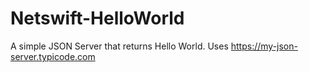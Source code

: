 # Netswift-HelloWorld
A simple JSON Server that returns Hello World. Uses https://my-json-server.typicode.com
